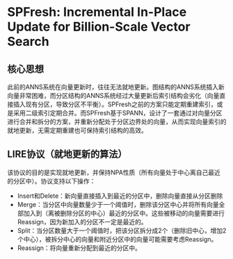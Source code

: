 # SPFresh: Incremental In-Place Update for Billion-Scale Vector Search

## 核心思想

此前的ANNS系统在向量更新时，往往无法就地更新。图结构的ANNS系统插入新向量非常困难，而分区结构的ANNS系统经过大量更新后索引结构会劣化（向量直接插入现有分区，导致分区不平衡）。SPFresh之前的方案只能定期重建索引，或是采用二级索引定期合并。而SPFresh基于SPANN，设计了一套通过对向量分区进行合并和拆分的方案，并重新分配处于分区边界处的向量，从而实现向量索引的就地更新，无需定期重建也可保持索引结构的高效。

## LIRE协议（就地更新的算法）

该协议的目的是实现就地更新，并保持NPA性质（所有向量处于中心离自己最近的分区中）。协议支持以下操作：

- Insert和Delete：新向量直接插入到最近的分区中，删除向量直接从分区删除
- Merge：当分区中向量数量少于一个阈值时，删除该分区中心并将所有向量全部加入到（离被删除分区的中心）最近的分区中。这些被移动的向量需要进行Reassign，因为新加入的分区不一定是最近的。
- Split：当分区数量大于一个阈值时，把该分区拆分成2个（删除旧中心，增加2个中心），被拆分中心的向量和附近分区中的向量可能需要考虑Reassign。
- Reassign：将向量重新分配到最近的分区中。

### 